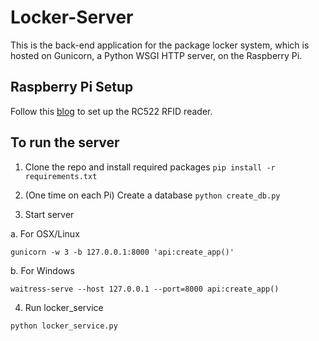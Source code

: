 # Locker-Server
This is the back-end application for the package locker system, which is hosted on Gunicorn, a Python WSGI HTTP server, on the Raspberry Pi.

## Raspberry Pi Setup
Follow this [blog](https://pimylifeup.com/raspberry-pi-rfid-rc522/) to set up the RC522 RFID reader.

## To run the server
1. Clone the repo and install required packages `pip install -r requirements.txt`

2. (One time on each Pi) Create a database `python create_db.py`

3. Start server 

  a. For OSX/Linux
  ```
  gunicorn -w 3 -b 127.0.0.1:8000 'api:create_app()'
  ```
  b. For Windows
  ```
  waitress-serve --host 127.0.0.1 --port=8000 api:create_app()
  ```

4. Run locker_service

```
python locker_service.py
```
